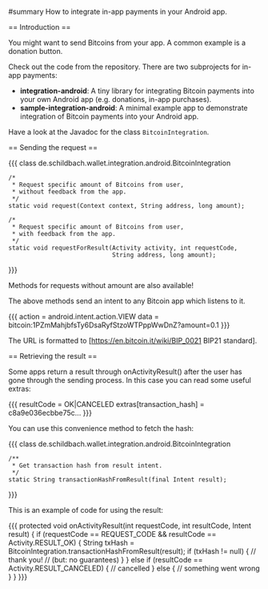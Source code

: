 #summary How to integrate in-app payments in your Android app.

== Introduction ==

You might want to send Bitcoins from your app. A common example is a donation button.

Check out the code from the repository. There are two subprojects for in-app payments:

  * **integration-android**:
     A tiny library for integrating Bitcoin payments into your own Android app
     (e.g. donations, in-app purchases).
  * **sample-integration-android**:
     A minimal example app to demonstrate integration of Bitcoin payments into
     your Android app.

Have a look at the Javadoc for the class `BitcoinIntegration`.

== Sending the request ==

{{{
    class de.schildbach.wallet.integration.android.BitcoinIntegration

    /*
     * Request specific amount of Bitcoins from user,
     * without feedback from the app.
     */
    static void request(Context context, String address, long amount);

    /*
     * Request specific amount of Bitcoins from user,
     * with feedback from the app.
     */    
    static void requestForResult(Activity activity, int requestCode,
                                 String address, long amount);
}}}

Methods for requests without amount are also available!

The above methods send an intent to any Bitcoin app which listens to it.

{{{
    action = android.intent.action.VIEW
    data = bitcoin:1PZmMahjbfsTy6DsaRyfStzoWTPppWwDnZ?amount=0.1
}}}

The URL is formatted to [https://en.bitcoin.it/wiki/BIP_0021 BIP21 standard].

== Retrieving the result ==

Some apps return a result through onActivityResult() after the user has gone through the sending process. In this case you can read some useful extras:

{{{
    resultCode = OK|CANCELED
    extras[transaction_hash] = c8a9e036ecbbe75c...
}}}

You can use this convenience method to fetch the hash:

{{{
    class de.schildbach.wallet.integration.android.BitcoinIntegration

    /**
     * Get transaction hash from result intent.
     */
    static String transactionHashFromResult(final Intent result);
}}}

This is an example of code for using the result:

{{{
    protected void onActivityResult(int requestCode, int resultCode, Intent result)
    {
        if (requestCode == REQUEST_CODE && resultCode == Activity.RESULT_OK)
        {
            String txHash = BitcoinIntegration.transactionHashFromResult(result);
            if (txHash != null)
            {
                // thank you!
                // (but: no guarantees)
            }
        }
        else if (resultCode == Activity.RESULT_CANCELED)
        {
            // cancelled
        }
        else
        {
            // something went wrong
        }
   }
}}}